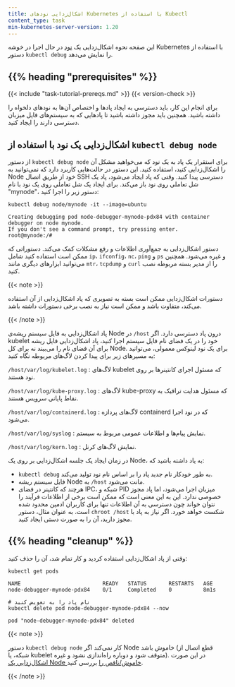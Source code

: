 ```yaml
---
title: اشکال‌زدایی نود‌های Kubernetes با استفاده از Kubectl
content_type: task
min-kubernetes-server-version: 1.20
---
```


<!-- overview -->
این صفحه نحوه اشکال‌زدایی یک [نود](/docs/concepts/architecture/nodes/)
در حال اجرا در خوشه Kubernetes با استفاده از دستور `kubectl debug` را نمایش می‌دهد.

## {{% heading "prerequisites" %}}

{{< include "task-tutorial-prereqs.md" >}} {{< version-check >}}

برای انجام این کار، باید دسترسی به ایجاد پادها و اختصاص آن‌ها به نودهای دلخواه را داشته باشید.
همچنین باید مجوز داشته باشید تا پادهایی که به سیستم‌های فایل میزبان دسترسی دارند را ایجاد کنید.

<!-- steps -->

## اشکال‌زدایی یک نود با استفاده از `kubectl debug node`

از دستور `kubectl debug node` برای استقرار یک پاد به یک نود که می‌خواهید مشکل آن را اشکال‌زدایی کنید، استفاده کنید.
این دستور در حالت‌هایی کاربرد دارد که نمی‌توانید به Node خود از طریق اتصال SSH دسترسی پیدا کنید.
وقتی که پاد ایجاد می‌شود، پاد یک شل تعاملی روی نود باز می‌کند.
برای ایجاد یک شل تعاملی روی یک نود با نام "mynode"، دستور زیر را اجرا کنید:

```shell
kubectl debug node/mynode -it --image=ubuntu
```

```console
Creating debugging pod node-debugger-mynode-pdx84 with container debugger on node mynode.
If you don't see a command prompt, try pressing enter.
root@mynode:/#
```

دستور اشکال‌زدایی به جمع‌آوری اطلاعات و رفع مشکلات کمک می‌کند. دستوراتی که ممکن است استفاده کنید شامل `ip`، `ifconfig`، `nc`، `ping` و `ps` و غیره می‌شود. همچنین می‌توانید ابزارهای دیگری مانند `mtr`، `tcpdump` و `curl` را از مدیر بسته مربوطه نصب کنید.

{{< note >}}

دستورات اشکال‌زدایی ممکن است بسته به تصویری که پاد اشکال‌زدایی از آن استفاده می‌کند، متفاوت باشد و ممکن است نیاز به نصب برخی دستورات داشته باشد.

{{< /note >}}

پاد اشکال‌زدایی به فایل سیستم ریشه‌ی Node در `/host` درون پاد دسترسی دارد.
اگر kubelet خود را در یک فضای نام فایل سیستم اجرا کنید، پاد اشکال‌زدایی فایل ریشه برای آن فضای نام را می‌بیند نه برای کل Node. برای یک نود لینوکس معمولی، می‌توانید به مسیرهای زیر برای پیدا کردن لاگ‌های مربوطه نگاه کنید:

`/host/var/log/kubelet.log`
: لاگ‌های kubelet که مسئول اجرای کانتینرها بر روی نود هستند.

`/host/var/log/kube-proxy.log`
: لاگ‌های kube-proxy که مسئول هدایت ترافیک به نقاط پایانی سرویس هستند.

`/host/var/log/containerd.log`
: لاگ‌های پردازه containerd که در نود اجرا می‌شود.

`/host/var/log/syslog`
: نمایش پیام‌ها و اطلاعات عمومی مربوط به سیستم.

`/host/var/log/kern.log`
: نمایش لاگ‌های کرنل.

در زمان ایجاد یک جلسه اشکال‌زدایی بر روی یک Node، به یاد داشته باشید که:

* `kubectl debug` به طور خودکار نام جدید پاد را بر اساس نام نود تولید می‌کند.
* فایل سیستم ریشه Node به `/host` مانت می‌شود.
* هرچند که کانتینر در فضای IPC، شبکه و PID میزبان اجرا می‌شود، اما پاد مجوز خصوصی ندارد. این به این معنی است که ممکن است برخی از اطلاعات فرآیند را نتوان خواند چون دسترسی به آن اطلاعات تنها برای کاربران ادمین محدود شده است. به عنوان مثال، دستور `chroot /host` شکست خواهد خورد.
اگر نیاز به پاد با مجوز دارید، آن را به صورت دستی ایجاد کنید.

## {{% heading "cleanup" %}}

وقتی از پاد اشکال‌زدایی استفاده کردید و کار تمام شد، آن را حذف کنید:

```shell
kubectl get pods
```

```none
NAME                          READY   STATUS       RESTARTS   AGE
node-debugger-mynode-pdx84    0/1     Completed    0          8m1s
```

```shell
# نام پاد را به تعویض کنید
kubectl delete pod node-debugger-mynode-pdx84 --now
```

```none
pod "node-debugger-mynode-pdx84" deleted
```

{{< note >}}

دستور `kubectl debug node` کار نمی‌کند اگر Node خاموش باشد (قطع اتصال از شبکه، یا kubelet متوقف شود و دوباره راه‌اندازی نشود و غیره).
در این صورت [اشکال‌زدایی یک Node خاموش/ناقص را](/docs/tasks/debug/debug-cluster/#example-debugging-a-down-unreachable-node)
بررسی کنید.

{{< /note >}}
